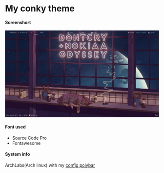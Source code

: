 # My conky theme

#### Screenshort
![screenshort](Screenshot.png)

#### Font used

- Source Code Pro
- Fontawesome

#### System info
ArchLabs(Arch linux) with my [config polybar](https://github.com/TerryFunggg/my_polybar_theme)
